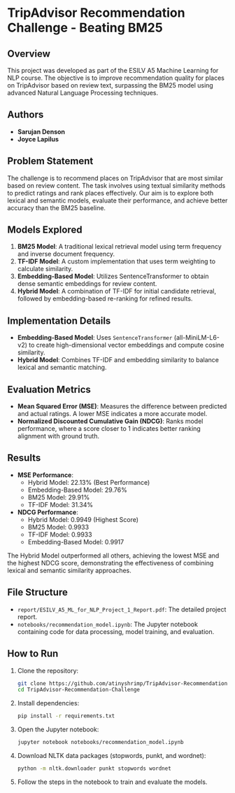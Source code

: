 # TripAdvisor Recommendation Challenge - Beating BM25

## Overview
This project was developed as part of the ESILV A5 Machine Learning for NLP course. The objective is to improve recommendation quality for places on TripAdvisor based on review text, surpassing the BM25 model using advanced Natural Language Processing techniques.

## Authors
- **Sarujan Denson**
- **Joyce Lapilus**

## Problem Statement
The challenge is to recommend places on TripAdvisor that are most similar based on review content. The task involves using textual similarity methods to predict ratings and rank places effectively. Our aim is to explore both lexical and semantic models, evaluate their performance, and achieve better accuracy than the BM25 baseline.

## Models Explored
1. **BM25 Model**: A traditional lexical retrieval model using term frequency and inverse document frequency.
2. **TF-IDF Model**: A custom implementation that uses term weighting to calculate similarity.
3. **Embedding-Based Model**: Utilizes SentenceTransformer to obtain dense semantic embeddings for review content.
4. **Hybrid Model**: A combination of TF-IDF for initial candidate retrieval, followed by embedding-based re-ranking for refined results.

## Implementation Details
- **Embedding-Based Model**: Uses `SentenceTransformer` (all-MiniLM-L6-v2) to create high-dimensional vector embeddings and compute cosine similarity.
- **Hybrid Model**: Combines TF-IDF and embedding similarity to balance lexical and semantic matching.

## Evaluation Metrics
- **Mean Squared Error (MSE)**: Measures the difference between predicted and actual ratings. A lower MSE indicates a more accurate model.
- **Normalized Discounted Cumulative Gain (NDCG)**: Ranks model performance, where a score closer to 1 indicates better ranking alignment with ground truth.

## Results
- **MSE Performance**:
  - Hybrid Model: 22.13% (Best Performance)
  - Embedding-Based Model: 29.76%
  - BM25 Model: 29.91%
  - TF-IDF Model: 31.34%
- **NDCG Performance**:
  - Hybrid Model: 0.9949 (Highest Score)
  - BM25 Model: 0.9933
  - TF-IDF Model: 0.9933
  - Embedding-Based Model: 0.9917

The Hybrid Model outperformed all others, achieving the lowest MSE and the highest NDCG score, demonstrating the effectiveness of combining lexical and semantic similarity approaches.

## File Structure
- `report/ESILV_A5_ML_for_NLP_Project_1_Report.pdf`: The detailed project report.
- `notebooks/recommendation_model.ipynb`: The Jupyter notebook containing code for data processing, model training, and evaluation.

## How to Run
1. Clone the repository:
   ```bash
   git clone https://github.com/atinyshrimp/TripAdvisor-Recommendation-Challenge.git
   cd TripAdvisor-Recommendation-Challenge
   ```
2. Install dependencies:
   ```bash
   pip install -r requirements.txt
   ```
3. Open the Jupyter notebook:
   ```bash
   jupyter notebook notebooks/recommendation_model.ipynb
   ```
4. Download NLTK data packages (stopwords, punkt, and wordnet):
   ```bash
   python -m nltk.downloader punkt stopwords wordnet
   ```  
5. Follow the steps in the notebook to train and evaluate the models.

